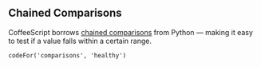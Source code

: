 ## Chained Comparisons

CoffeeScript borrows [chained comparisons](https://docs.python.org/3/reference/expressions.html#not-in) from Python — making it easy to test if a value falls within a certain range.

```
codeFor('comparisons', 'healthy')
```
